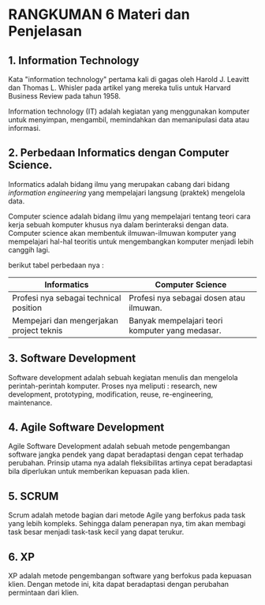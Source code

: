 # RANGKUMAN 6 Materi dan Penjelasan

## 1. Information Technology

Kata "information technology" pertama kali di gagas oleh Harold J. Leavitt dan Thomas L. Whisler pada artikel yang mereka tulis untuk Harvard Business Review pada tahun 1958.

Information technology (IT) adalah kegiatan yang menggunakan komputer untuk menyimpan, mengambil, memindahkan dan memanipulasi data atau informasi.

## 2. Perbedaan Informatics dengan Computer Science.

Informatics adalah bidang ilmu yang merupakan cabang dari bidang *information engineering* yang mempelajari langsung (praktek) mengelola data.

Computer science adalah bidang ilmu yang mempelajari tentang teori cara kerja sebuah komputer khusus nya dalam berinteraksi dengan data. Computer science akan membentuk ilmuwan-ilmuwan komputer yang mempelajari hal-hal teoritis untuk mengembangkan komputer menjadi lebih canggih lagi.

berikut tabel perbedaan nya :

Informatics | Computer Science
------------ | -------------
Profesi nya sebagai technical position| Profesi nya sebagai dosen atau ilmuwan.
Mempejari dan mengerjakan project teknis | Banyak mempelajari teori komputer yang medasar.

## 3. Software Development

Software development adalah sebuah kegiatan menulis dan mengelola perintah-perintah komputer. Proses nya meliputi : research, new development, prototyping, modification, reuse, re-engineering, maintenance.

## 4. Agile Software Development

Agile Software Development adalah sebuah metode pengembangan software jangka pendek yang dapat beradaptasi dengan cepat terhadap perubahan. Prinsip utama nya adalah fleksibilitas artinya cepat beradaptasi bila diperlukan untuk memberikan kepuasan pada klien.

## 5. SCRUM

Scrum adalah metode bagian dari metode Agile yang berfokus pada task yang lebih kompleks. Sehingga dalam penerapan nya, tim akan membagi task besar menjadi task-task kecil yang dapat terukur.

## 6. XP

XP adalah metode pengembangan software yang berfokus pada kepuasan klien. Dengan metode ini, kita dapat beradaptasi dengan perubahan permintaan dari klien.

